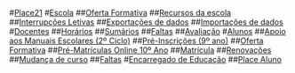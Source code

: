 ﻿#[Place21](index.md)
#[Escola](Escola/index.md)
##[Oferta Formativa](Escola/ofertaformativa.md)
##[Recursos da escola](Escola/recursosdaescola.md)
##[Interrupções Letivas](Escola/interrupcoesletivas.md)
##[Exportações de dados](Escola/exportacoesdedados.md)
##[Importações de dados](Escola/importacoesdedados.md)
#[Docentes](Docentes/index.md)
##[Horários](Docentes/Horarios.md)
##[Sumários](Docentes/Sumarios.md)
##[Faltas](Docentes/Faltas.md)
##[Avaliação](Docentes/Avaliacao.md)
#[Alunos](Alunos/index.md)
##[Apoio aos Manuais Escolares (2º Ciclo)](Alunos/manuais.md)
##[Pré-Inscrições (9º ano)](Alunos/preinscricoes9ano.md)
##[Oferta Formativa](Alunos/ofertaformativa.md)
##[Pré-Matrículas Online 10º Ano](Alunos/prematriculasonline10ano.md)
##[Matrícula](Alunos/Matricula.md)
##[Renovações](Alunos/Renovacoes.md)
##[Mudança de curso](Alunos/Mudancacurso.md)
##[Faltas](alunos/Faltas.md)
#[Encarregado de Educação](Encarregadodeeducacao/index.md)
##[Place Aluno](Encarregadodeeducacao/placealuno.md)











